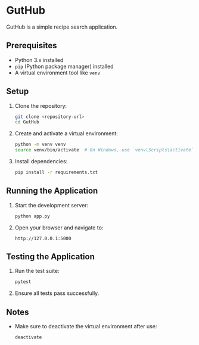 # GutHub

GutHub is a simple recipe search application.

## Prerequisites

- Python 3.x installed
- `pip` (Python package manager) installed
- A virtual environment tool like `venv`

## Setup

1. Clone the repository:
   ```bash
   git clone <repository-url>
   cd GutHub
   ```

2. Create and activate a virtual environment:
   ```bash
   python -m venv venv
   source venv/bin/activate  # On Windows, use `venv\Scripts\activate`
   ```

3. Install dependencies:
   ```bash
   pip install -r requirements.txt
   ```

## Running the Application

1. Start the development server:
   ```bash
   python app.py 
   ```

2. Open your browser and navigate to:
   ```
   http://127.0.0.1:5000
   ```

## Testing the Application

1. Run the test suite:
   ```bash
   pytest
   ```

2. Ensure all tests pass successfully.

## Notes

- Make sure to deactivate the virtual environment after use:
  ```bash
  deactivate
  ```
